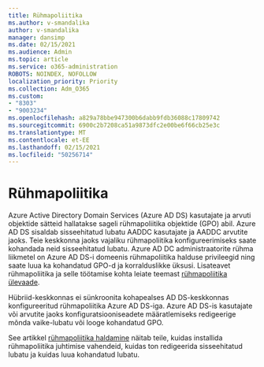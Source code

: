 ```yaml
---
title: Rühmapoliitika
ms.author: v-smandalika
author: v-smandalika
manager: dansimp
ms.date: 02/15/2021
ms.audience: Admin
ms.topic: article
ms.service: o365-administration
ROBOTS: NOINDEX, NOFOLLOW
localization_priority: Priority
ms.collection: Adm_O365
ms.custom:
- "8303"
- "9003234"
ms.openlocfilehash: a829a78bbe947300b6dabb9fdb36088c17809742
ms.sourcegitcommit: 6900c2b7208ca51a9873dfc2e00be6f66cb25e3c
ms.translationtype: MT
ms.contentlocale: et-EE
ms.lasthandoff: 02/15/2021
ms.locfileid: "50256714"
---
```

# <a name="group-policy"></a>Rühmapoliitika

Azure Active Directory Domain Services (Azure AD DS) kasutajate ja arvuti objektide sätteid hallatakse sageli rühmapoliitika objektide (GPO) abil. Azure AD DS sisaldab sisseehitatud lubatu AADDC kasutajate ja AADDC arvutite jaoks. Teie keskkonna jaoks vajaliku rühmapoliitika konfigureerimiseks saate kohandada neid sisseehitatud lubatu. Azure AD DC administraatorite rühma liikmetel on Azure AD DS-i domeenis rühmapoliitika halduse privileegid ning saate luua ka kohandatud GPO-d ja korralduslikke üksusi. Lisateavet rühmapoliitika ja selle töötamise kohta leiate teemast [rühmapoliitika ülevaade](https://docs.microsoft.com/previous-versions/windows/it-pro/windows-server-2012-R2-and-2012/hh831791(v=ws.11)).

Hübriid-keskkonnas ei sünkroonita kohapealses AD DS-keskkonnas konfigureeritud rühmapoliitika Azure AD DS-iga. Azure AD DS-is kasutajate või arvutite jaoks konfiguratsiooniseadete määratlemiseks redigeerige mõnda vaike-lubatu või looge kohandatud GPO.

See artikkel [rühmapoliitika haldamine](https://docs.microsoft.com/azure/active-directory-domain-services/manage-group-policy) näitab teile, kuidas installida rühmapoliitika juhtimise vahendeid, kuidas ton redigeerida sisseehitatud lubatu ja kuidas luua kohandatud lubatu.



